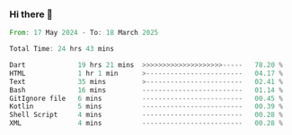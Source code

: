 ### Hi there 👋

<!--START_SECTION:waka-->

```rust
From: 17 May 2024 - To: 18 March 2025

Total Time: 24 hrs 43 mins

Dart             19 hrs 21 mins  >>>>>>>>>>>>>>>>>>>>-----   78.20 %
HTML             1 hr 1 min      >------------------------   04.17 %
Text             35 mins         >------------------------   02.41 %
Bash             16 mins         -------------------------   01.14 %
GitIgnore file   6 mins          -------------------------   00.45 %
Kotlin           5 mins          -------------------------   00.39 %
Shell Script     4 mins          -------------------------   00.28 %
XML              4 mins          -------------------------   00.28 %
```

<!--END_SECTION:waka-->

<!--
**simonyathi1/simonyathi1** is a ✨ _special_ ✨ repository because its `README.md` (this file) appears on your GitHub profile.

Here are some ideas to get you started:

- 🔭 I’m currently working on ...
- 🌱 I’m currently learning ...
- 👯 I’m looking to collaborate on ...
- 🤔 I’m looking for help with ...
- 💬 Ask me about ...
- 📫 How to reach me: ...
- 😄 Pronouns: ...
- ⚡ Fun fact: ...
-->

